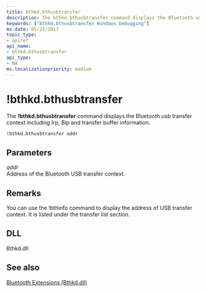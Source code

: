 ```yaml
---
title: bthkd.bthusbtransfer
description: The bthkd.bthusbtransfer command displays the Bluetooth usb transfer context including Irp, Bip and transfer buffer information.
keywords: ["bthkd.bthusbtransfer Windows Debugging"]
ms.date: 05/23/2017
topic_type:
- apiref
api_name:
- bthkd.bthusbtransfer
api_type:
- NA
ms.localizationpriority: medium
---
```


# !bthkd.bthusbtransfer


The **!bthkd.bthusbtransfer** command displays the Bluetooth usb transfer context including Irp, Bip and transfer buffer information.

```dbgsyntax
!bthkd.bthusbtransfer addr 
```

## <span id="ddk__devobj_dbg"></span><span id="DDK__DEVOBJ_DBG"></span>Parameters


<span id="_______addr______"></span><span id="_______ADDR______"></span> *addr*   
Address of the Bluetooth USB transfer context.

## <span id="Remarks"></span><span id="remarks"></span><span id="REMARKS"></span>Remarks


You can use the !bthinfo command to display the address of USB transfer context. It is listed under the transfer list section.

## <span id="DLL"></span><span id="dll"></span>DLL


Bthkd.dll

## <span id="see_also"></span>See also


[Bluetooth Extensions (Bthkd.dll)](bluetooh-extensions--bthkd-dll-.md)

 

 






